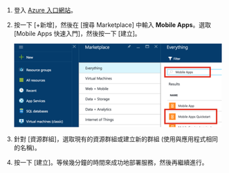 1. 登入 [Azure 入口網站]。

2. 按一下 [+新增]，然後在 [搜尋 Marketplace] 中輸入 **Mobile Apps**。選取 [Mobile Apps 快速入門]，然後按一下 [建立]。

	![已醒目提示 [Mobile Apps 快速入門] 的 Azure 入口網站](./media/app-service-mobile-dotnet-backend-create-new-service/search-mobile-apps-quickstart.png)


3. 針對 [資源群組]，選取現有的資源群組或建立新的群組 (使用與應用程式相同的名稱)。
 
4. 按一下 [建立]。等候幾分鐘的時間來成功地部署服務，然後再繼續進行。

<!-- URLs. -->
[Azure 入口網站]: https://portal.azure.com/

<!---HONumber=AcomDC_0803_2016-->